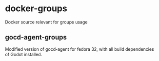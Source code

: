 # docker-groups
Docker source relevant for groups usage

## gocd-agent-groups
Modified version of gocd-agent for fedora 32, with all build dependencies of Godot installed.
